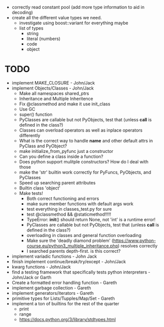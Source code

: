 
 - correctly read constant pool (add more type information to aid in decoding)
 - create all the different value types we need.
    - investigate using boost::variant for everything maybe
    - list of types
        - string
        - literal (numbers)
        - code
        - object

# TODO
 - implement MAKE_CLOSURE - John/Jack
 - implement Objects/Classes - John/Jack
    - Make all namespaces shared_ptrs
    - Inheritance and Multiple Inheritence
    - Fix @classmethod and make it use init_class
    - Use GC
    - super() function
    - PyClasses are callable but not PyObjects, test that (unless __call__ is defined in the class?)
    - Classes can overload operators as well as inplace operators differently
    - What is the correct way to handle __name__ and other default attrs in PyClass and PyObject?
    - make initialize_from_pyfunc just a constructor
    - Can you define a class inside a function?
    - Does python support mulitple constructors? How do I deal with those
    - make the 'str' builtin work correctly for PyFuncs, PyObjects, and PyClasses
    - Speed up searching parent attributes
    - Builtin class 'object'
    - Make tests!
        - Both correct functioning and errors
        - make sure member functions with default args work
        - test everything in classes_test.py for sure
        - test @classmethod &&  @staticmethod!!!!!
        - TypeError: __init__() should return None, not 'int' is a runtime error!
        - PyClasses are callable but not PyObjects, test that (unless __call__ is defined in the class?)
        - overloading in classes and general function overloading
        - Make sure the 'deadly diamond problem' (https://www.python-course.eu/python3_multiple_inheritance.php) resolves correctly
        - I searched parents depth-first. is this correct?
 - implement variadic functions - John Jack
 - finish implement continue/break/try/except - John/Jack
 - kwarg functions - John/Jack
 - find a testing framework that specifically tests python interpreters - John/Jack or Garth
 - Create a formatted error handling function - Gareth
 - implement garbage collection - Gareth
 - implement generators/iterators - Gareth
 - primitive types for Lists/Tupples/Map/Set - Gareth
 - implement a ton of builtins for the rest of the quarter
    - print 
    - range
    - https://docs.python.org/3/library/stdtypes.html